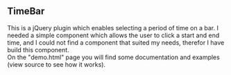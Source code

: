 <html>
  <head>
  </head>
  <body>
    <div id="main">
      <h2>TimeBar</h2>
      <div>
        This is a jQuery plugin which enables selecting a period of time on a bar. I needed a simple component which allows the user to click a start and end time, 
        and I could not find a component that suited my needs, therefor I have build this component.<br>
        On the "demo.html" page you will find some documentation and examples (view source to see how it works). 
      </div>
    </div>
  </body>
</html>
